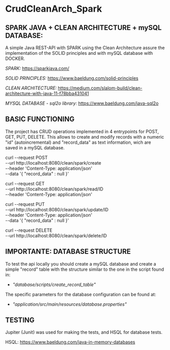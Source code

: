 # CrudCleanArch_Spark


SPARK JAVA + CLEAN ARCHITECTURE + mySQL DATABASE:
------------------------------------------------------------------------------------------------------------------------
A simple Java REST-API with SPARK using the Clean Architecture assure the implementation of the SOLID principles and with mySQL database with DOCKER.

*SPARK:*
https://sparkjava.com/

*SOLID PRINCIPLES:*
https://www.baeldung.com/solid-principles

*CLEAN ARCHITECTURE:*
https://medium.com/slalom-build/clean-architecture-with-java-11-f78bba431041

*MYSQL DATABASE - sql2o library:*
https://www.baeldung.com/java-sql2o


BASIC FUNCTIONING
------------------------------------------------------------------------------------------------------------------------
The project has CRUD operations implemented in 4 entrypoints for POST, GET, PUT, DELETE.
This allows to create and modify records with a numeric "id" (autoincremental) and "record_data" as text information,
wich are saved in a mySQL database.

curl --request POST \
  --url http://localhost:8080/clean/spark/create \
  --header 'Content-Type: application/json' \
  --data '{
	"record_data" : null
}'

curl --request GET \
  --url http://localhost:8080/clean/spark/read/ID \
  --header 'Content-Type: application/json'
  
curl --request PUT \
--url http://localhost:8080/clean/spark/update/ID \
--header 'Content-Type: application/json' \
--data '{
"record_data" : null }'

curl --request DELETE \
--url http://localhost:8080/clean/spark/delete/ID


IMPORTANTE: DATABASE STRUCTURE
------------------------------------------------------------------------------------------------------------------------
To test the api locally you should create a mySQL database and create a simple "record" table with
the structure similar to the one in the script found in:

- *"database/scripts/create_record_table"*

The specific parameters for the database configuration can be found at:

- *"application/src/main/resources/database.properties"*

TESTING
------------------------------------------------------------------------------------------------------------------------
Jupiter (Junit) was used for making the tests, and HSQL for database tests.

HSQL: https://www.baeldung.com/java-in-memory-databases
